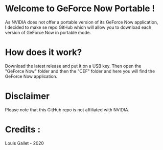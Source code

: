 # Welcome to GeForce Now Portable !

As NVIDIA does not offer a portable version of its GeForce Now application, I decided to make se repo GitHub which will allow you to download each version of GeForce Now in portable mode.



# How does it work?

Download the latest release and put it on a USB key. 
Then open the "GeForce Now" folder and then the "CEF" folder and here you will find the GeForce Now application.


# Disclaimer
Please note that this GitHub repo is not affiliated with NVIDIA.

# Credits :
Louis Gallet - 2020
